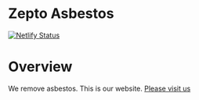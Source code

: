 # Zepto Asbestos

[![Netlify Status](https://api.netlify.com/api/v1/badges/a56c9a8c-c068-4dee-8e16-39c03abce690/deploy-status)](https://app.netlify.com/sites/ecstatic-brahmagupta-672cb3/deploys)

# Overview
We remove asbestos. This is our website. [Please visit us](https://zeptoasbestos.ca)
